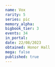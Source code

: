 ```yaml
---
name: Vox
rarity: 5
series: pic
memory_alpha:
bigbook_tier: 3
events: 34
in_portal:
date: 22/08/2023
obtained: Honor Hall
mega: false
published: true
---
```



